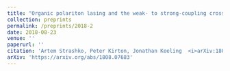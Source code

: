 ```yaml
---
title: "Organic polariton lasing and the weak- to strong-coupling crossover"
collection: preprints
permalink: /preprints/2018-2
date: 2018-08-23
venue: ''
paperurl: ''
citation: 'Artem Strashko, Peter Kirton, Jonathan Keeling  <i>arXiv:1808.07683</i> (2018)'
arXiv: 'https://arxiv.org/abs/1808.07683'
---
```



